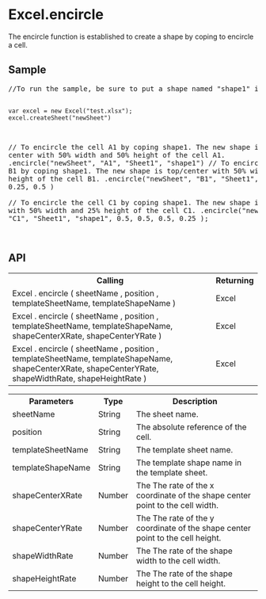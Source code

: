 <H1>Excel.encircle</H1>

The encircle function is established to create a shape by coping to encircle a cell.

<h2>Sample</h2>
<pre>
//To run the sample, be sure to put a shape named "shape1" in Sheet1.

	var excel = new Excel("test.xlsx");
	excel.createSheet("newSheet")
// To encircle the cell A1 by coping shape1. The new shape is default center with 50% width and 50% height of the cell A1.
	.encircle("newSheet", "A1", "Sheet1", "shape1")
// To encircle the cell B1 by coping shape1. The new shape is top/center with 50% width and 50% height of the cell B1.
	.encircle("newSheet", "B1", "Sheet1", "shape1", 0.25, 0.5 )				
// To encircle the cell C1 by coping shape1. The new shape is center with 50% width and 25% height of the cell C1.
	.encircle("newSheet", "C1", "Sheet1", "shape1", 0.5, 0.5, 0.5, 0.25 );	
</pre>

<h2>API</h2>

<table>
<tr><th>Calling</th><th>Returning</th></tr>
<tr><td>Excel . encircle ( sheetName , position , templateSheetName, templateShapeName )</td><td>Excel</td></tr>
<tr><td>Excel . encircle ( sheetName , position , templateSheetName, templateShapeName, shapeCenterXRate, shapeCenterYRate )</td><td>Excel</td></tr>
<tr><td>Excel . encircle ( sheetName , position , templateSheetName, templateShapeName, shapeCenterXRate, shapeCenterYRate, shapeWidthRate, shapeHeightRate )</td><td>Excel</td></tr>
</table>


<table>
<tr><th>Parameters</th><th>Type</th><th>Description</th></tr>
<tr><td>sheetName</td><td>String</td><td>The sheet name.</td></tr>
<tr><td>position</td><td>String</td><td>The absolute reference of the cell.</td></tr>
<tr><td>templateSheetName</td><td>String</td><td>The template sheet name.</td></tr>
<tr><td>templateShapeName</td><td>String</td><td>The template shape name in the template sheet.</td></tr>

<tr><td>shapeCenterXRate</td><td>Number</td><td>The The rate of the x coordinate of the shape center point to the cell width.</td></tr>
<tr><td>shapeCenterYRate</td><td>Number</td><td>The The rate of the y coordinate of the shape center point to the cell height.</td></tr>
<tr><td>shapeWidthRate</td><td>Number</td><td>The The rate of the shape width to the cell width.</td></tr>
<tr><td>shapeHeightRate</td><td>Number</td><td>The The rate of the shape height to the cell height.</td></tr>

</table>

